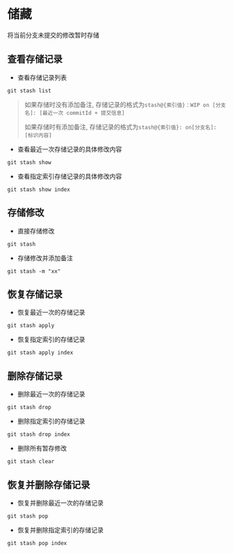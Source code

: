 # 储藏
将当前分支未提交的修改暂时存储

## 查看存储记录
- 查看存储记录列表
```shell
git stash list
```

> 如果存储时没有添加备注, 存储记录的格式为`stash@{索引值}：WIP on [分支名]: [最近一次 commitId + 提交信息]`
>
> 如果存储时有添加备注, 存储记录的格式为`stash@{索引值}: on[分支名]: [标识内容]`

- 查看最近一次存储记录的具体修改内容
```shell
git stash show
```
- 查看指定索引存储记录的具体修改内容
```shell
git stash show index
```

## 存储修改
- 直接存储修改
```shell
git stash
```
- 存储修改并添加备注
```shell
git stash -m "xx"
```

## 恢复存储记录
- 恢复最近一次的存储记录
```shell
git stash apply
```
- 恢复指定索引的存储记录
```shell
git stash apply index
```

## 删除存储记录
- 删除最近一次的存储记录
```shell
git stash drop
```
- 删除指定索引的存储记录
```shell
git stash drop index
```
- 删除所有暂存修改
```shell
git stash clear
```

## 恢复并删除存储记录
- 恢复并删除最近一次的存储记录
```shell
git stash pop
```
- 恢复并删除指定索引的存储记录
```shell
git stash pop index
```